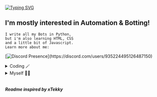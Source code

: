 [![Typing SVG](http://readme-typing-svg.herokuapp.com?color=5CD8F7&center=true&vCenter=true&lines=Whatsup%2C+I'm+Vinyzu!+%F0%9F%91%8B)](https://git.io/typing-svg)
## I'm mostly interested in Automation & Botting!</h1> 
```
I write all my Bots in Python,
but i'm also learning HTML, CSS 
and a little bit of Javascript.
Learn more about me:
```

[![Discord Presence](https://lanyard.cnrad.dev/api/935224495126487150?borderRadius=20px&bg=1c1c1c&idleMessage=Botright,%20Patchright,%20CDP-Patches,%20reCognizer...)](https://discord.com/users/935224495126487150)

<details>
    <summary>Coding 🪄</summary>

```py
import myself as Vinyzu

class Coding(Vinyzu):
    def __init__(self):
        super.__init__()
    
    def languages(self):
        self.expert = ("Python", "HTML", "CSS", "Javascript")
        self.intermediate = ("Typescript", "Java")
        self.beginner = "C++"

    def interests(self):
        self.enviroment = ("PyCharm", "VSCode", "Zed")
        self.specialities = ("Automation", "Botting", "Obfuscation", "Scraping")     

    def projects(self):
        self.current = ("Botright", "reCognizer")
        self.automation = ("Botright", "Patchright", "CDP-Patches", "reCognizer", "chrome-fingerprints")
        self.discord = ("Discord Browser Generator", "Tokify (Early Versions)", "Promo Redeemer v1/v2", "Booster")
        self.twitch = "Auto Registrator"
        self.music = ("Spotify", "Tidal", "Deezer", "Youtube Music", "Soundcloud", "Amazon Music")
        self.hcaptcha = ("Bypass", "HSW Generator")

```
</details>

<details>
    <summary>Myself 🙋‍♂️</summary>

```py
from vinyzu import Person
import world_wide_web as www

class Myself(Person):
    def __init__(self):
        super.__init__()
    
    def life(self):
        self.age = 19
        self.languages = ["English", "German"]
        self.location = www.Internet
        self.fun_fact = "My first freelancing job was automating invoices for animal foods."

    def contact(self):
        self.discord = "@vinyzu"
        self.server = "https://discord.gg/FTcnNHkqa7"
        self.donations = "https://ko-fi.com/vinyzu"
        self.freelancing = self.discord
        self.collaborations = self.discord
```
</details>
<br>


##### Readme inspired by xTekky
